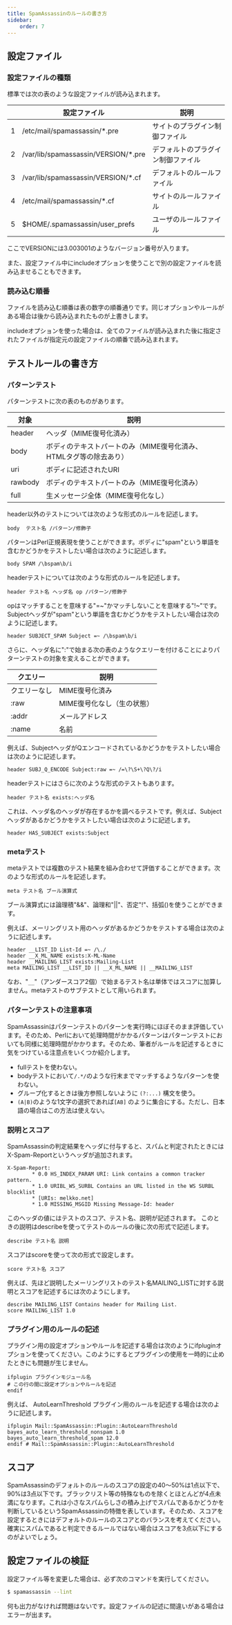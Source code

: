 ```yaml
---
title: SpamAssassinのルールの書き方
sidebar:
    order: 7
---
```

## 設定ファイル

### 設定ファイルの種類

標準では次の表のような設定ファイルが読み込まれます。

||設定ファイル|説明|
|---|---|---|
|1|/etc/mail/spamassassin/*.pre|サイトのプラグイン制御ファイル|
|2|/var/lib/spamassassin/VERSION/*.pre|デフォルトのプラグイン制御ファイル|
|3|/var/lib/spamassassin/VERSION/*.cf|デフォルトのルールファイル|
|4|/etc/mail/spamassassin/*.cf|サイトのルールファイル|
|5|$HOME/.spamassassin/user_prefs|ユーザのルールファイル|

ここでVERSIONには3.003001のようなバージョン番号が入ります。

また、設定ファイル中にincludeオプションを使うことで別の設定ファイルを読み込ませることもできます。

### 読み込む順番

ファイルを読み込む順番は表の数字の順番通りです。同じオプションやルールがある場合は後から読み込まれたものが上書きします。

includeオプションを使った場合は、全てのファイルが読み込まれた後に指定されたファイルが指定元の設定ファイルの順番で読み込まれます。

## テストルールの書き方

### パターンテスト

パターンテストに次の表のものがあります。

|対象|説明|
|---|---|
|header|ヘッダ（MIME復号化済み）|
|body|ボディのテキストパートのみ（MIME復号化済み、HTMLタグ等の除去あり）|
|uri|ボディに記述されたURI|
|rawbody|ボディのテキストパートのみ（MIME復号化済み）|
|full|生メッセージ全体（MIME復号化なし）|

header以外のテストについては次のような形式のルールを記述します。

```
body  テスト名 /パターン/修飾子
```

パターンはPerl正規表現を使うことができます。ボディに"spam"という単語を含むかどうかをテストしたい場合は次のように記述します。

```
body SPAM /\bspam\b/i
```

headerテストについては次のような形式のルールを記述します。

```
header テスト名 ヘッダ名 op /パターン/修飾子
```

opはマッチすることを意味する"=~"かマッチしないことを意味する"!~"です。Subjectヘッダが"spam"という単語を含むかどうかをテストしたい場合は次のように記述します。

```
header SUBJECT_SPAM Subject =~ /\bspam\b/i
```

さらに、ヘッダ名に":"で始まる次の表のようなクエリーを付けることによりパターンテストの対象を変えることができます。

|クエリー|説明|
|---|---|
|クエリーなし|MIME復号化済み|
|:raw|MIME復号化なし（生の状態）|
|:addr|メールアドレス|
|:name|名前|

例えば、SubjectヘッダがQエンコードされているかどうかをテストしたい場合は次のように記述します。

```
header SUBJ_Q_ENCODE Subject:raw =~ /=\?\S+\?Q\?/i
```

headerテストにはさらに次のような形式のテストもあります。

```
header テスト名 exists:ヘッダ名
```

これは、ヘッダ名のヘッダが存在するかを調べるテストです。例えば、Subjectヘッダがあるかどうかをテストしたい場合は次のように記述します。

```
header HAS_SUBJECT exists:Subject
```

### metaテスト

metaテストでは複数のテスト結果を組み合わせて評価することができます。次のような形式のルールを記述します。

```
meta テスト名 ブール演算式
```

ブール演算式には論理積"&&"、論理和"||"、否定"!"、括弧()を使うことができます。

例えば、メーリングリスト用のヘッダがあるかどうかをテストする場合は次のように記述します。

```
header __LIST_ID List-Id =~ /\./
header __X_ML_NAME exists:X-ML-Name
header __MAILING_LIST exists:Mailing-List
meta MAILING_LIST __LIST_ID || __X_ML_NAME || __MAILING_LIST
```

なお、"`__`"（アンダースコア2個）で始まるテスト名は単体ではスコアに加算しません。metaテストのサブテストとして用いられます。

### パターンテストの注意事項

SpamAssassinはパターンテストのパターンを実行時にほぼそのまま評価しています。そのため、Perlにおいて処理時間がかかるパターンはパターンテストにおいても同様に処理時間がかかります。そのため、筆者がルールを記述するときに気をつけている注意点をいくつか紹介します。

- fullテストを使わない。
- bodyテストにおいて`/.*/`のような行末までマッチするようなパターンを使わない。
- グループ化するときは後方参照しないように `(?:...)` 構文を使う。
- `(A|B)`のような1文字の選択であれば`[AB]` のように集合にする。ただし、日本語の場合はこの方法は使えない。

### 説明とスコア

SpamAssassinの判定結果をヘッダに付与すると、スパムと判定されたときにはX-Spam-Reportというヘッダが追加されます。

```
X-Spam-Report: 
        * 0.0 HS_INDEX_PARAM URI: Link contains a common tracker pattern.
        * 1.0 URIBL_WS_SURBL Contains an URL listed in the WS SURBL blocklist
        * [URIs: melkko.net]
        * 1.0 MISSING_MSGID Missing Message-Id: header
```

このヘッダの値にはテストのスコア、テスト名、説明が記述されます。
このときの説明はdescribeを使ってテストのルールの後に次の形式で記述します。

```
describe テスト名 説明
```

スコアはscoreを使って次の形式で設定します。

```
score テスト名 スコア
```

例えば、先ほど説明したメーリングリストのテスト名MAILING_LISTに対する説明とスコアを記述するには次のようにします。

```
describe MAILING_LIST Contains header for Mailing List.
score MAILING_LIST 1.0
```

### プラグイン用のルールの記述

プラグイン用の設定オプションやルールを記述する場合は次のようにifpluginオプションを使ってください。このようにするとプラグインの使用を一時的に止めたときにも問題が生じません。

```
ifplugin プラグインモジュール名
# この行の間に設定オプションやルールを記述
endif
```

例えば、 AutoLearnThreshold プラグイン用のルールを記述する場合は次のように記述します。

```
ifplugin Mail::SpamAssassin::Plugin::AutoLearnThreshold
bayes_auto_learn_threshold_nonspam 1.0
bayes_auto_learn_threshold_spam 12.0
endif # Mail::SpamAssassin::Plugin::AutoLearnThreshold
```

## スコア

SpamAssassinのデフォルトのルールのスコアの設定の40～50%は1点以下で、90%は3点以下です。ブラックリスト等の特殊なものを除くとほとんどが4点未満になります。これは小さなスパムらしさの積み上げでスパムであるかどうかを判断しているというSpamAssassinの特徴を表しています。そのため、スコアを設定するときにはデフォルトのルールのスコアとのバランスを考えてください。確実にスパムであると判定できるルールではない場合はスコアを3点以下にするのがよいでしょう。

## 設定ファイルの検証

設定ファイル等を変更した場合は、必ず次のコマンドを実行してください。

```sh
$ spamassassin --lint
```

何も出力がなければ問題はないです。設定ファイルの記述に間違いがある場合はエラーが出ます。
